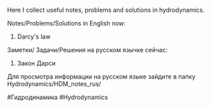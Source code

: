 Here I collect useful notes, problems and solutions in hydrodynamics.

Notes/Problems/Solutions in English now:
1. Darcy's law

Заметки/ Задачи/Решения на русском язычке сейчас:
1. Закон Дарси

Для просмотра информации на русском языке зайдите в папку Hydrodynamics/HDM_notes_rus/


#Гидродинамика #Hydrodynamics



